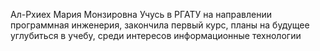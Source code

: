 Ал-Рхиех Мария Монзировна
Учусь в РГАТУ на направлении программная инженерия, закончила первый курс, планы на будущее углубиться в учебу, среди интересов информационные технологии
